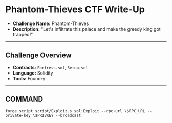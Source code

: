 # Phantom-Thieves CTF Write-Up

- **Challenge Name:** Phantom-Thieves
- **Description:** "Let's infiltrate this palace and make the greedy king got trapped!"

---

## **Challenge Overview**
- **Contracts:** `Fortress.sol`, `Setup.sol`
- **Language:** Solidity
- **Tools:** Foundry

---

## **COMMAND** ##

```
forge script script/Exploit.s.sol:Exploit --rpc-url \$RPC_URL --private-key \$PRIVKEY --broadcast
```

